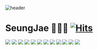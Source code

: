 ![header](https://capsule-render.vercel.app/api?type=Slice&color=816AFF&height=300&section=header&text=Seung%20Jae&fontSize=90&fontColor=000000)

# SeungJae 👋👋👋 [![Hits](https://hits.seeyoufarm.com/api/count/incr/badge.svg?url=https%3A%2F%2Fgithub.com%2Fseungjae79&count_bg=%233D82CA&title_bg=%23555555&icon=&icon_color=%23E7E7E7&title=hits&edge_flat=false)](https://hits.seeyoufarm.com)
<p>
  <img src="https://img.shields.io/badge/iOS-000000?style=flat&logo=iOS&logoColor=white"/>
  <img src="https://img.shields.io/badge/swift-F54A2A?style=flat&logo=swift&logoColor=white"/>

  <img src="https://img.shields.io/badge/react-20232a?style=flat&logo=react&logoColor=61DAFB"/>
  
  
  <img src="https://img.shields.io/badge/Android-3DDC84?style=flat&logo=Android&logoColor=white"/>
  <img src="https://img.shields.io/badge/Flutter-02569B?style=flat&logo=Flutter&logoColor=white"/>
  <img src="https://img.shields.io/badge/Sencha-86BC40?style=flat&logo=Sencha&logoColor=white"/>
  <img src="https://img.shields.io/badge/JavaScript-efd919?style=flat&logo=JavaScript&logoColor=black"/>
  <img src="https://img.shields.io/badge/HTML5-ea8035?style=flat&logo=HTML5&logoColor=white"/> 
  <img src="https://img.shields.io/badge/PHP-777BB4?style=flat&logo=PHP&logoColor=white"/>
  <img src="https://img.shields.io/badge/Node.js-339933?style=flat&logo=Node.js&logoColor=white"/> 
  
 
  <img src="https://img.shields.io/badge/c++-00599C?style=flat&logo=c%2B%2B&logoColor=white"/>
  <img src="https://img.shields.io/badge/dart-0175C2?style=flat&logo=dart&logoColor=white"/>
  
  
   
  
  
  
  
</p> 
